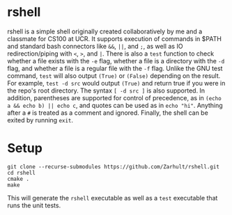 # rshell                                                                                                                
rshell is a simple shell originally created collaboratively by me and a classmate for CS100 at UCR. It supports execution of commands in $PATH and standard bash connectors like `&&`, `||`, and `;`, as well as IO redirection/piping with `<`, `>`, and `|`. There is also a `test` function to check whether a file exists with the `-e` flag, whether a file is a directory with the `-d` flag, and whether a file is a regular file with the `-f` flag. Unlike the GNU test command, `test` will also output `(True)` or `(False)` depending on the result. For example, `test -d src` would output `(True)` and return true if you were in the repo's root directory. The syntax `[ -d src ]` is also supported. In addition, parentheses are supported for control of precedence, as in `(echo a && echo b) || echo c`, and quotes can be used as in `echo "hi"`. Anything after a `#` is treated as a comment and ignored. Finally, the shell can be exited by running `exit`.
# Setup
```
git clone --recurse-submodules https://github.com/Zarhult/rshell.git
cd rshell
cmake .
make
```
This will generate the `rshell` executable as well as a `test` executable that runs the unit tests.

